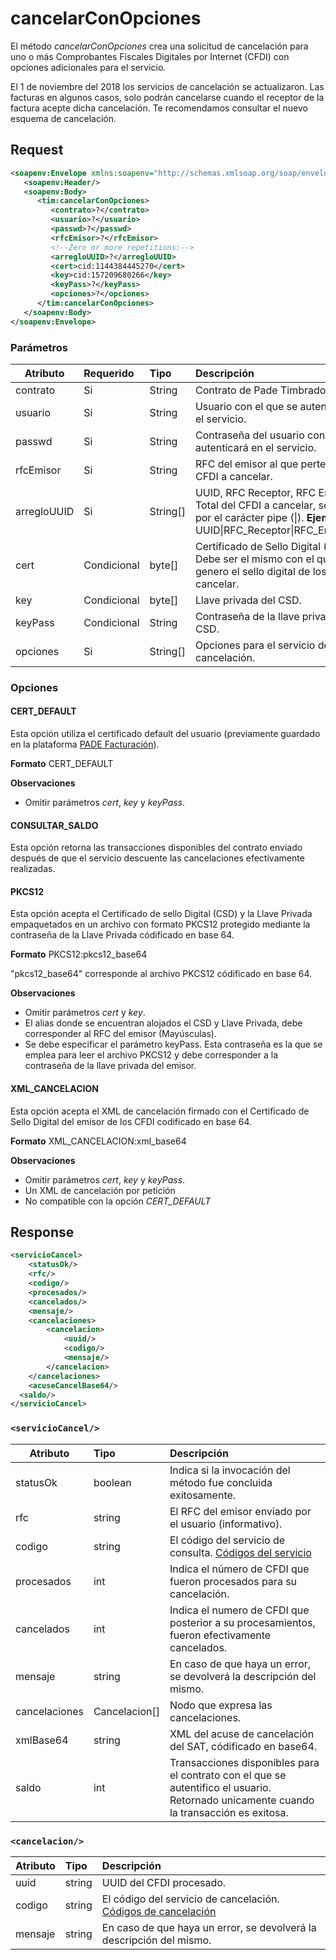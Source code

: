 # cancelarConOpciones

El método *cancelarConOpciones* crea una solicitud de cancelación para uno o más Comprobantes Fiscales Digitales por Internet (CFDI) con opciones adicionales para el servicio.

El 1 de noviembre del 2018 los servicios de cancelación se actualizaron. Las facturas en algunos casos, solo podrán cancelarse cuando el receptor de la factura acepte dicha cancelación. Te recomendamos consultar el nuevo esquema de cancelación.

## Request

```xml
<soapenv:Envelope xmlns:soapenv="http://schemas.xmlsoap.org/soap/envelope/" xmlns:tim="timbrado.ws.pade.mx">
   <soapenv:Header/>
   <soapenv:Body>
      <tim:cancelarConOpciones>
         <contrato>?</contrato>
         <usuario>?</usuario>
         <passwd>?</passwd>
         <rfcEmisor>?</rfcEmisor>
         <!--Zero or more repetitions:-->
         <arregloUUID>?</arregloUUID>
         <cert>cid:1144384445270</cert>
         <key>cid:157209680266</key>
         <keyPass>?</keyPass>
         <opciones>?</opciones>
      </tim:cancelarConOpciones>
   </soapenv:Body>
</soapenv:Envelope>
```

### Parámetros

| Atributo      | Requerido   | Tipo      | Descripción |
| ------------- |:----------- |:--------- |:----------- |
| contrato      | Si          | String    | Contrato de Pade Timbrado Fiscal. | 
| usuario       | Si          | String    | Usuario con el que se autenticará en el servicio. |
| passwd        | Si          | String    | Contraseña del usuario con el que se autenticará en el servicio. |
| rfcEmisor     | Si          | String    | RFC del emisor al que pertenecen los CFDI a cancelar. |
| arregloUUID   | Si           |String[]   | UUID, RFC Receptor, RFC Emisor y Total del CFDI a cancelar, separada por el carácter pipe (\|). **Ejemplo**: <arregloUUID>UUID\|RFC_Receptor\|RFC_Emisor\|Total</arregloUUID> |
| cert          | Condicional | byte[]   | Certificado de Sello Digital (CSD). Debe ser el mismo con el que se genero el sello digital de los CFDI a cancelar. |
| key           | Condicional | byte[]   | Llave privada del CSD. |
| keyPass       | Condicional | String   | Contraseña de la llave privada del CSD. |
| opciones      | Si          | String[] | Opciones para el servicio de cancelación. |

### Opciones

#### CERT_DEFAULT  
Esta opción utiliza el certificado default del usuario (previamente guardado en la plataforma [PADE Facturación](https://facturacion.pade.mx/)).

**Formato**
CERT_DEFAULT

**Observaciones**
* Omitir parámetros *cert*, *key* y *keyPass*.

#### CONSULTAR_SALDO 
Esta opción retorna las transacciones disponibles del contrato enviado después de que el servicio descuente las cancelaciones efectivamente realizadas.

#### PKCS12     
Esta opción acepta el Certificado de sello Digital (CSD) y la Llave Privada empaquetados en un archivo con formato PKCS12 protegido mediante la contraseña de la Llave Privada códificado en base 64.

**Formato**
PKCS12:pkcs12_base64

"pkcs12_base64" corresponde al archivo PKCS12 códificado en base 64.

**Observaciones**
* Omitir parámetros *cert* y *key*.
* El alias donde se encuentran alojados el CSD y Llave Privada, debe corresponder al RFC del emisor (Mayúsculas).
* Se debe especificar el parámetro keyPass. Esta contraseña es la que se emplea para leer el archivo PKCS12 y debe corresponder a la contraseña de la llave privada del emisor.

#### XML_CANCELACION 

Esta opción acepta el XML de cancelación firmado con el Certificado de Sello Digital del emisor de los CFDI codificado en base 64.

**Formato**
XML_CANCELACION:xml_base64

**Observaciones**
* Omitir parámetros *cert*, *key* y *keyPass*.
* Un XML de cancelación por petición
* No compatible con la opción *CERT_DEFAULT*

## Response

```xml
<servicioCancel>
	<statusOk/>
	<rfc/>
	<codigo/>
	<procesados/>
	<cancelados/>
	<mensaje/>
	<cancelaciones>
		<cancelacion>
			<uuid/>
			<codigo/>
			<mensaje/>
		</cancelacion>
	</cancelaciones>
	<acuseCancelBase64/>
  <saldo/>
</servicioCancel>
```

### `<servicioCancel/>`

| Atributo      | Tipo          | Descripción |
| ------------- |:------------- |:----------- |
| statusOk      | boolean       | Indica si la invocación del método fue concluida exitosamente. |
| rfc           | string        | El RFC del emisor enviado por el usuario (informativo). |
| codigo        | string        | El código del servicio de consulta. [Códigos del servicio](https://github.com/MarthaRiveraV/timbradoDoc/blob/master/codigos.md)
| procesados    | int           | Indica el número de CFDI que fueron procesados para su cancelación. |
| cancelados    | int           | Indica el numero de CFDI que posterior a su procesamientos, fueron efectivamente cancelados. |
| mensaje       | string        | En caso de que haya un error, se devolverá la descripción del mismo. |
| cancelaciones | Cancelacion[] | Nodo que expresa las cancelaciones. |
| xmlBase64     | string        | XML del acuse de cancelación del SAT, códificado en base64. |
| saldo         | int           | Transacciones disponibles para el contrato con el que se autentifico el usuario. Retornado unicamente cuando la transacción es exitosa. |

### `<cancelacion/>`
| Atributo      | Tipo          | Descripción |
| ------------- |:------------- |:----------- |
| uuid          | string        | UUID del CFDI procesado. | https://github.com/MarthaRiveraV/timbradoDoc/blob/master/codigosCancelacion.md
| codigo        | string        | El código del servicio de cancelación. [Códigos de cancelación](https://github.com/MarthaRiveraV/timbradoDoc/blob/master/codigosCancelacion.md)
| mensaje       | string        | En caso de que haya un error, se devolverá la descripción del mismo. |

